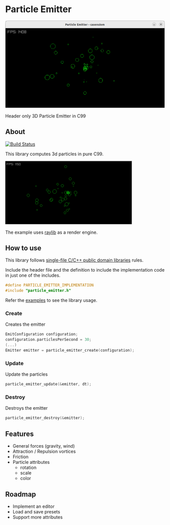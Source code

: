 # Particle Emitter

![Thumbnail](./thumbnail.png)

Header only 3D Particle Emitter in C99

## About

[![Build Status](https://github.com/casensiom/particle_emitter/actions/workflows/cmake-multi-platform.yml/badge.svg)](https://github.com/casensiom/particle_emitter/actions)

This library computes 3d particles in pure C99.

![Thumbnail](./thumbnail.gif)

The example uses [raylib](https://www.raylib.com) as a render engine.

## How to use

This library follows [single-file C/C++ public domain libraries](https://github.com/nothings/single_file_libs) rules.

Include the header file and the definition to include the implementation code in just one of the includes.

```c
#define PARTICLE_EMITTER_IMPLEMENTATION
#include "particle_emitter.h"
``` 

Refer the [examples](https://github.com/casensiom/particle_emitter/examples/exmaple0.c) to see the library usage.

### Create

Creates the emitter
```c
EmitConfiguration configuration;
configuration.particlesPerSecond = 30;
(...)
Emitter emitter = particle_emitter_create(configuration);
```

### Update
Update the particles
```c
particle_emitter_update(&emitter, dt);
```

### Destroy
Destroys the emitter
```c
particle_emitter_destroy(&emitter);
```

## Features
 - General forces (gravity, wind)
 - Attraction / Repulsion vortices
 - Friction
 - Particle attributes
    - rotation
    - scale
    - color

## Roadmap
 - Implement an editor
 - Load and save presets
 - Support more attributes
